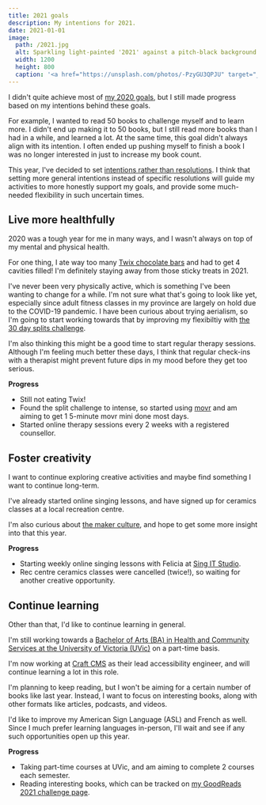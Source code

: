 ```yaml
---
title: 2021 goals
description: My intentions for 2021.
date: 2021-01-01
image:
  path: /2021.jpg
  alt: Sparkling light-painted '2021' against a pitch-black background.
  width: 1200
  height: 800
  caption: '<a href="https://unsplash.com/photos/-PzyGU3QPJU" target="_blank" rel="nofollow noopener">Photo by Jude Beck on Unsplash</a>'
---
```


I didn't quite achieve most of [my 2020 goals](/blog/2020-goals), but I still made progress based on my intentions behind these goals.

For example, I wanted to read 50 books to challenge myself and to learn more. I didn't end up making it to 50 books, but I still read more books than I had in a while, and learned a lot. At the same time, this goal didn't always align with its intention. I often ended up pushing myself to finish a book I was no longer interested in just to increase my book count.

This year, I've decided to set [intentions rather than resolutions](https://www.psychologytoday.com/us/blog/the-empowerment-diary/201501/ditch-resolutions-make-intentions-instead). I think that setting more general intentions instead of specific resolutions will guide my activities to more honestly support my goals, and provide some much-needed flexibility in such uncertain times.

## Live more healthfully

2020 was a tough year for me in many ways, and I wasn't always on top of my mental and physical health.

For one thing, I ate way too many [Twix chocolate bars](https://en.wikipedia.org/wiki/Twix) and had to get 4 cavities filled! I'm definitely staying away from those sticky treats in 2021.

I've never been very physically active, which is something I've been wanting to change for a while. I'm not sure what that's going to look like yet, especially since adult fitness classes in my province are largely on hold due to the COVID-19 pandemic. I have been curious about trying aerialism, so I'm going to start working towards that by improving my flexibiltiy with [the 30 day splits challenge](https://www.blogilates.com/30-days-30-stretches-to-splits-journeytosplits/).

I'm also thinking this might be a good time to start regular therapy sessions. Although I'm feeling much better these days, I think that regular check-ins with a therapist might prevent future dips in my mood before they get too serious.

**Progress**
- Still not eating Twix!
- Found the split challenge to intense, so started using [movr](https://movewithmovr.com/) and am aiming to get 1 5-minute movr mini done most days.
- Started online therapy sessions every 2 weeks with a registered counsellor.

## Foster creativity

I want to continue exploring creative activities and maybe find something I want to continue long-term.

I've already started online singing lessons, and have signed up for ceramics classes at a local recreation centre.

I'm also curious about [the maker culture](https://en.wikipedia.org/wiki/Maker_culture), and hope to get some more insight into that this year.

**Progress**
- Starting weekly online singing lessons with Felicia at [Sing IT Studio](https://www.singitstudio.com/).
- Rec centre ceramics classes were cancelled (twice!), so waiting for another creative opportunity.

## Continue learning

Other than that, I'd like to continue learning in general.

I'm still working towards a [Bachelor of Arts (BA) in Health and Community Services at the University of Victoria (UVic)](https://www.uvic.ca/hsd/publichealthsocialpolicy/future-students/undergraduate/program/index.php) on a part-time basis.

I'm now working at [Craft CMS](https://craftcms.com/) as their lead accessibility engineer, and will continue learning a lot in this role.

I'm planning to keep reading, but I won't be aiming for a certain number of books like last year. Instead, I want to focus on interesting books, along with other formats like articles, podcasts, and videos.

I'd like to improve my American Sign Language (ASL) and French as well. Since I much prefer learning languages in-person, I'll wait and see if any such opportunities open up this year.

**Progress**
- Taking part-time courses at UVic, and am aiming to complete 2 courses each semester.
- Reading interesting books, which can be tracked on [my GoodReads 2021 challenge page](https://www.goodreads.com/user_challenges/25662614).
